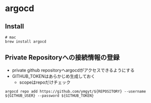 # argocd

## Install

```shell
# mac
brew install argocd
```

## Private Repositoryへの接続情報の登録

* private github repositoryへargocdがアクセスできるようにする
* GITHUB_TOKENはあらかじめ生成しておく
  * scopeはrepoだけチェック

```shell
argocd repo add https://github.com/ymgyt/${REPOSITORY} --username ${GITHUB_USER} --password ${GITHUB_TOKEN}
```
